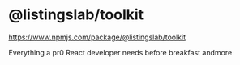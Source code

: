 # @listingslab/toolkit

https://www.npmjs.com/package/@listingslab/toolkit

Everything a pr0 React developer needs before breakfast andmore